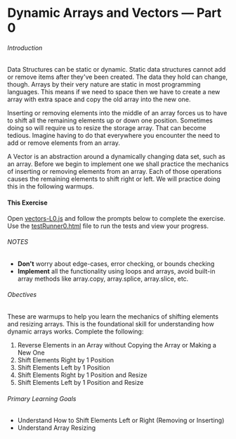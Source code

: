 # Dynamic Arrays and Vectors &mdash; Part 0

###### Introduction

Data Structures can be static or dynamic.  Static data structures cannot add or remove items after they've
 been created.  The data they hold can change, though.  Arrays by their very nature are static in most
 programming languages.  This  means if we need to space then we have to create a new array with extra
 space and copy the old array into the new one.

Inserting or removing elements into the middle of an array forces us to have to shift all the remaining
 elements up or down one position.  Sometimes doing so will require us to resize the storage array.  That
 can become tedious.  Imagine having to do that everywhere you encounter the need to add or remove elements
 from an array.

A Vector is an abstraction around a dynamically changing data set, such as an array.  Before we begin
 to implement one we shall practice the mechanics of inserting or removing elements from an array.  Each
 of those operations causes the remaining elements to shift right or left.  We will practice doing this
 in the following warmups.
 

#### This Exercise

Open [vectors-L0.js](ES6/src/vectors-L0.js) and follow the prompts below to complete the exercise.  Use 
 the [testRunner0.html](ES6/testRunner0.html) file to run the tests and view your progress.


###### NOTES

 * **Don't** worry about edge-cases, error checking, or bounds checking
 * **Implement** all the functionality using loops and arrays, avoid built-in array methods like
    array.copy, array.splice, array.slice, etc.


###### Obectives

These are warmups to help you learn the mechanics of shifting elements and resizing arrays.  This is
 the foundational skill for understanding how dynamic arrays works.  Complete the following:
 
 1. Reverse Elements in an Array without Copying the Array or Making a New One
 2. Shift Elements Right by 1 Position
 3. Shift Elements Left by 1 Position
 4. Shift Elements Right by 1 Position and Resize
 5. Shift Elements Left by 1 Position and Resize
 

###### Primary Learning Goals

 * Understand How to Shift Elements Left or Right (Removing or Inserting)
 * Understand Array Resizing


